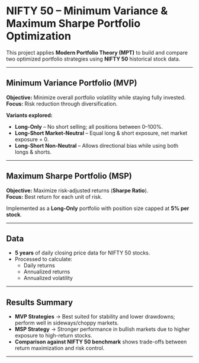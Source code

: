 # **NIFTY 50 – Minimum Variance & Maximum Sharpe Portfolio Optimization**

This project applies **Modern Portfolio Theory (MPT)** to build and compare two optimized portfolio strategies using **NIFTY 50** historical stock data.

---

## **Minimum Variance Portfolio (MVP)**

**Objective:** Minimize overall portfolio volatility while staying fully invested.  
**Focus:** Risk reduction through diversification.

**Variants explored:**
- **Long-Only** – No short selling; all positions between 0–100%.  
- **Long-Short Market-Neutral** – Equal long & short exposure, net market exposure = 0.  
- **Long-Short Non-Neutral** – Allows directional bias while using both longs & shorts.  

---

## **Maximum Sharpe Portfolio (MSP)**

**Objective:** Maximize risk-adjusted returns (**Sharpe Ratio**).  
**Focus:** Best return for each unit of risk.

Implemented as a **Long-Only** portfolio with position size capped at **5% per stock**.

---

## **Data**
- **5 years** of daily closing price data for NIFTY 50 stocks.
- Processed to calculate:
  - Daily returns  
  - Annualized returns  
  - Annualized volatility  

---

## **Results Summary**
- **MVP Strategies** → Best suited for stability and lower drawdowns; perform well in sideways/choppy markets.  
- **MSP Strategy** → Stronger performance in bullish markets due to higher exposure to high-return stocks.  
- **Comparison against NIFTY 50 benchmark** shows trade-offs between return maximization and risk control.

---
